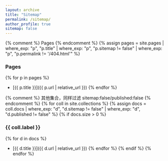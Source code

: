 ```yaml
---
layout: archive
title: "Sitemap"
permalink: /sitemap/
author_profile: true
sitemap: false
---
```


{% comment %} Pages {% endcomment %}
{% assign pages = site.pages
  | where_exp: "p", "p.title"
  | where_exp: "p", "p.sitemap != false"
  | where_exp: "p", "p.permalink != '/404.html'"
%}

### Pages
{% for p in pages %}
- [{{ p.title }}]({{ p.url | relative_url }})
{% endfor %}

{% comment %} 其他集合，同样过滤 sitemap:false/published:false {% endcomment %}
{% for coll in site.collections %}
  {% assign docs = coll.docs
    | where_exp: "d", "d.sitemap != false"
    | where_exp: "d", "d.published != false"
  %}
  {% if docs.size > 0 %}
### {{ coll.label }}
{% for d in docs %}
- [{{ d.title }}]({{ d.url | relative_url }})
{% endfor %}
  {% endif %}
{% endfor %}